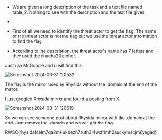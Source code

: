 - We are given a long description of the task and a text file named table_2. Nothing to see with the description and the text file given.
- 
- First of all we need to identify the threat actor to get the flag. The name of the threat actor is not the flag but we use the threat actor information to find the flag.
  
- According to the description, the threat actor's name has 7 letters and they used the chacha20 cipher.
  
Just use Mr.Google and u will find this:

![Screenshot 2024-03-31 120532](https://github.com/Manazim/RENTAS-CTF-2024/assets/97380455/09b246d4-175d-47a6-b4ac-34b6974d4cac)

The flag is the mirror used by Rhysida without the .domain at the end of the mirror.

I just googled Rhysida mirror and found a posting from X.

![Screenshot 2024-03-31 120619](https://github.com/Manazim/RENTAS-CTF-2024/assets/97380455/0132d340-a410-46a4-9cd7-95dbabb0f61e)

So we can see someone post about Rhysida mirror with the .domain at the end. Just remove the .domain and we will get the flag.

RWSC{rhysidafc6lm7qa2mkiukbezh7zuth3i4wof4mh2audkymscjm6yegad}
